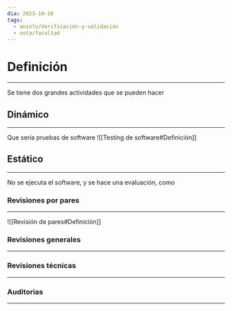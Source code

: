 ```yaml
---
dia: 2023-10-16
tags:
  - aninfo/Verificación-y-validación
  - nota/facultad
---
```

# Definición
---
Se tiene dos grandes actividades que se pueden hacer 

## Dinámico
---
Que sería pruebas de software
![[Testing de software#Definición]]

## Estático
---
No se ejecuta el software, y se hace una evaluación, como

### Revisiones por pares
---
![[Revisión de pares#Definición]]

### Revisiones generales
---

### Revisiones técnicas
---

### Auditorias
---

